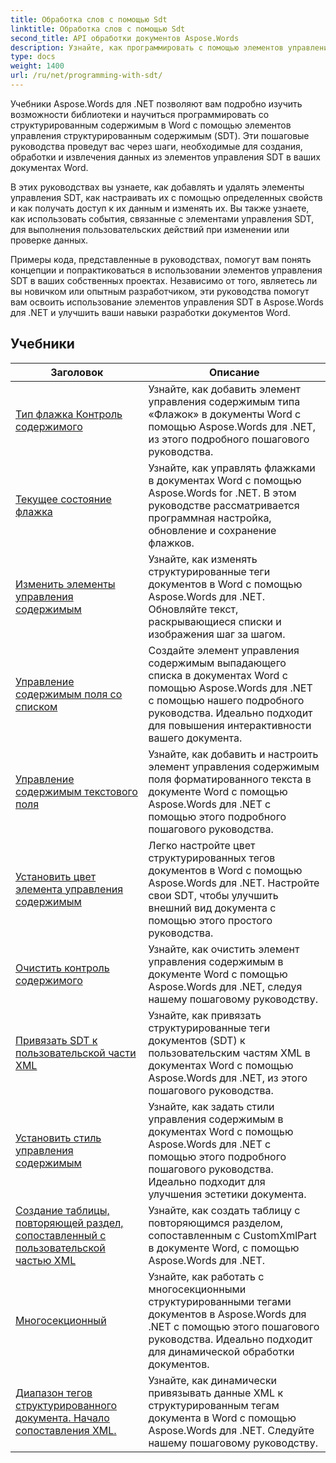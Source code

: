 ```yaml
---
title: Обработка слов с помощью Sdt
linktitle: Обработка слов с помощью Sdt
second_title: API обработки документов Aspose.Words
description: Узнайте, как программировать с помощью элементов управления структурированным содержимым (SDT) в Aspose.Words для .NET. Следуйте пошаговым руководствам и примерам кода на C#, чтобы управлять и настраивать элементы управления структурированным содержимым в документах Word.
type: docs
weight: 1400
url: /ru/net/programming-with-sdt/
---
```

Учебники Aspose.Words для .NET позволяют вам подробно изучить возможности библиотеки и научиться программировать со структурированным содержимым в Word с помощью элементов управления структурированным содержимым (SDT). Эти пошаговые руководства проведут вас через шаги, необходимые для создания, обработки и извлечения данных из элементов управления SDT в ваших документах Word.

В этих руководствах вы узнаете, как добавлять и удалять элементы управления SDT, как настраивать их с помощью определенных свойств и как получать доступ к их данным и изменять их. Вы также узнаете, как использовать события, связанные с элементами управления SDT, для выполнения пользовательских действий при изменении или проверке данных.

Примеры кода, представленные в руководствах, помогут вам понять концепции и попрактиковаться в использовании элементов управления SDT в ваших собственных проектах. Независимо от того, являетесь ли вы новичком или опытным разработчиком, эти руководства помогут вам освоить использование элементов управления SDT в Aspose.Words для .NET и улучшить ваши навыки разработки документов Word.

 ## Учебники
| Заголовок | Описание |
| --- | --- |
| [Тип флажка Контроль содержимого](./check-box-type-content-control/) | Узнайте, как добавить элемент управления содержимым типа «Флажок» в документы Word с помощью Aspose.Words для .NET, из этого подробного пошагового руководства. |
| [Текущее состояние флажка](./current-state-of-check-box/) | Узнайте, как управлять флажками в документах Word с помощью Aspose.Words for .NET. В этом руководстве рассматривается программная настройка, обновление и сохранение флажков. |
| [Изменить элементы управления содержимым](./modify-content-controls/) | Узнайте, как изменять структурированные теги документов в Word с помощью Aspose.Words для .NET. Обновляйте текст, раскрывающиеся списки и изображения шаг за шагом. |
| [Управление содержимым поля со списком](./combo-box-content-control/) | Создайте элемент управления содержимым выпадающего списка в документах Word с помощью Aspose.Words для .NET с помощью нашего подробного руководства. Идеально подходит для повышения интерактивности вашего документа. |
| [Управление содержимым текстового поля](./rich-text-box-content-control/) | Узнайте, как добавить и настроить элемент управления содержимым поля форматированного текста в документе Word с помощью Aspose.Words для .NET с помощью этого подробного пошагового руководства. |
| [Установить цвет элемента управления содержимым](./set-content-control-color/) | Легко настройте цвет структурированных тегов документов в Word с помощью Aspose.Words для .NET. Настройте свои SDT, чтобы улучшить внешний вид документа с помощью этого простого руководства. |
| [Очистить контроль содержимого](./clear-contents-control/) | Узнайте, как очистить элемент управления содержимым в документе Word с помощью Aspose.Words для .NET, следуя нашему пошаговому руководству. |
| [Привязать SDT к пользовательской части XML](./bind-sdt-to-custom-xml-part/) | Узнайте, как привязать структурированные теги документов (SDT) к пользовательским частям XML в документах Word с помощью Aspose.Words для .NET, из этого пошагового руководства. |
| [Установить стиль управления содержимым](./set-content-control-style/) | Узнайте, как задать стили управления содержимым в документах Word с помощью Aspose.Words для .NET с помощью этого подробного пошагового руководства. Идеально подходит для улучшения эстетики документа. |
| [Создание таблицы, повторяющей раздел, сопоставленный с пользовательской частью XML](./creating-table-repeating-section-mapped-to-custom-xml-part/) | Узнайте, как создать таблицу с повторяющимся разделом, сопоставленным с CustomXmlPart в документе Word, с помощью Aspose.Words для .NET. |
| [Многосекционный](./multi-section/) | Узнайте, как работать с многосекционными структурированными тегами документов в Aspose.Words для .NET с помощью этого пошагового руководства. Идеально подходит для динамической обработки документов. |
| [Диапазон тегов структурированного документа. Начало сопоставления XML.](./structured-document-tag-range-start-xml-mapping/) | Узнайте, как динамически привязывать данные XML к структурированным тегам документа в Word с помощью Aspose.Words для .NET. Следуйте нашему пошаговому руководству. |